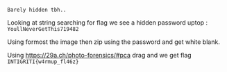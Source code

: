 ```
Barely hidden tbh..
```

Looking at string searching for flag we see a hidden password uptop : `YoullNeverGetThis719482`

Using formost the image then zip using the password and get white blank.

Using https://29a.ch/photo-forensics/#pca drag and we get flag `INTIGRITI{w4rmup_fl46z}`